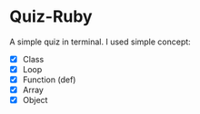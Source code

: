 # Quiz-Ruby
A simple quiz in terminal. I used simple concept:
   - [x] Class
   - [x] Loop
   - [x] Function (def)
   - [x] Array
   - [x] Object
